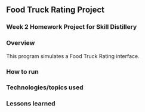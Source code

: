 ## Food Truck Rating Project

### Week 2 Homework Project for Skill Distillery

### Overview

This program simulates a Food Truck Rating interface.

### How to run

### Technologies/topics used

### Lessons learned
